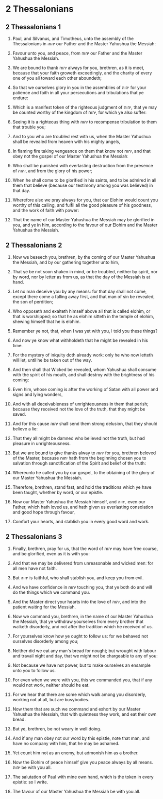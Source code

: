# 2 Thessalonians

## 2 Thessalonians 1

1. Paul, and Silvanus, and Timotheus, unto the assembly of the Thessalonians in יהוה our Father and the Master Yahushua the Messiah:

2. Favour unto you, and peace, from יהוה our Father and the Master Yahushua the Messiah.

3. We are bound to thank יהוה always for you, brethren, as it is meet, because that your faith groweth exceedingly, and the charity of every one of you all toward each other aboundeth;

4. So that we ourselves glory in you in the assemblies of יהוה for your patience and faith in all your persecutions and tribulations that ye endure:

5. Which is a manifest token of the righteous judgment of יהוה, that ye may be counted worthy of the kingdom of יהוה, for which ye also suffer:

6. Seeing it is a righteous thing with יהוה to recompense tribulation to them that trouble you;

7. And to you who are troubled rest with us, when the Master Yahushua shall be revealed from heaven with his mighty angels,

8. In flaming fire taking vengeance on them that know not יהוה, and that obey not the gospel of our Master Yahushua the Messiah:

9. Who shall be punished with everlasting destruction from the presence of יהוה, and from the glory of his power;

10. When he shall come to be glorified in his saints, and to be admired in all them that believe (because our testimony among you was believed) in that day.

11. Wherefore also we pray always for you, that our Elohim would count you worthy of this calling, and fulfil all the good pleasure of his goodness, and the work of faith with power:

12. That the name of our Master Yahushua the Messiah may be glorified in you, and ye in him, according to the favour of our Elohim and the Master Yahushua the Messiah.  

## 2 Thessalonians 2

1. Now we beseech you, brethren, by the coming of our Master Yahushua the Messiah, and by our gathering together unto him,

2. That ye be not soon shaken in mind, or be troubled, neither by spirit, nor by word, nor by letter as from us, as that the day of the Messiah is at hand.

3. Let no man deceive you by any means: for that day shall not come, except there come a falling away first, and that man of sin be revealed, the son of perdition;

4. Who opposeth and exalteth himself above all that is called elohim, or that is worshipped; so that he as elohim sitteth in the temple of elohim, shewing himself that he is elohim.

5. Remember ye not, that, when I was yet with you, I told you these things?

6. And now ye know what withholdeth that he might be revealed in his time.

7. For the mystery of iniquity doth already work: only he who now letteth will let, until he be taken out of the way.

8. And then shall that Wicked be revealed, whom Yahushua shall consume with the spirit of his mouth, and shall destroy with the brightness of his coming:

9. Even him, whose coming is after the working of Satan with all power and signs and lying wonders,

10. And with all deceivableness of unrighteousness in them that perish; because they received not the love of the truth, that they might be saved.

11. And for this cause יהוה shall send them strong delusion, that they should believe a lie:

12. That they all might be damned who believed not the truth, but had pleasure in unrighteousness.

13. But we are bound to give thanks alway to יהוה for you, brethren beloved of the Master, because יהוה hath from the beginning chosen you to salvation through sanctification of the Spirit and belief of the truth:

14. Whereunto he called you by our gospel, to the obtaining of the glory of our Master Yahushua the Messiah.

15. Therefore, brethren, stand fast, and hold the traditions which ye have been taught, whether by word, or our epistle.

16. Now our Master Yahushua the Messiah himself, and יהוה, even our Father, which hath loved us, and hath given us everlasting consolation and good hope through favour,

17. Comfort your hearts, and stablish you in every good word and work.  

## 2 Thessalonians 3

1. Finally, brethren, pray for us, that the word of יהוה may have free course, and be glorified, even as it is with you:

2. And that we may be delivered from unreasonable and wicked men: for all men have not faith.

3. But יהוה is faithful, who shall stablish you, and keep you from evil.

4. And we have confidence in יהוה touching you, that ye both do and will do the things which we command you.

5. And the Master direct your hearts into the love of יהוה, and into the patient waiting for the Messiah.

6. Now we command you, brethren, in the name of our Master Yahushua the Messiah, that ye withdraw yourselves from every brother that walketh disorderly, and not after the tradition which he received of us.

7. For yourselves know how ye ought to follow us: for we behaved not ourselves disorderly among you;

8. Neither did we eat any man's bread for nought; but wrought with labour and travail night and day, that we might not be chargeable to any of you:

9. Not because we have not power, but to make ourselves an ensample unto you to follow us.

10. For even when we were with you, this we commanded you, that if any would not work, neither should he eat.

11. For we hear that there are some which walk among you disorderly, working not at all, but are busybodies.

12. Now them that are such we command and exhort by our Master Yahushua the Messiah, that with quietness they work, and eat their own bread.

13. But ye, brethren, be not weary in well doing.

14. And if any man obey not our word by this epistle, note that man, and have no company with him, that he may be ashamed.

15. Yet count him not as an enemy, but admonish him as a brother.

16. Now the Elohim of peace himself give you peace always by all means. יהוה be with you all.

17. The salutation of Paul with mine own hand, which is the token in every epistle: so I write.

18. The favour of our Master Yahushua the Messiah be with you all.   